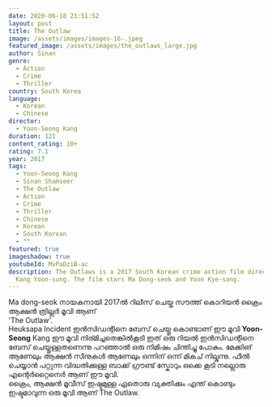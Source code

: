 ```yaml
---
date: 2020-06-18 21:51:52
layout: post
title: The Outlaw
image: /assets/images/images-16-.jpeg
featured_image: /assets/images/the_outlaws_large.jpg
author: Sinan
genre:
  - Action
  - Crime
  - Thriller
country: South Korea
language:
  - Korean
  - Chinese
director:
  - Yoon-Seong Kang
duration: 121
content_rating: 10+
rating: 7.1
year: 2017
tags:
  - Yoon-Seong Kang
  - Sinan Shamseer
  - The Outlaw
  - Action
  - Crime
  - Thriller
  - Chinese
  - Korean
  - South Korean
  - ""
featured: true
imageshadow: true
youtubeId: MvPaDziB-ac
description: The Outlaws is a 2017 South Korean crime action film directed by
  Kang Yoon-sung. The film stars Ma Dong-seok and Yoon Kye-sang.
---
```

Ma dong-seok നായകനായി 2017ൽ റിലീസ് ചെയ്ത സൗത്ത് കൊറിയൻ ക്രൈം ആക്ഷൻ ത്രില്ലർ മൂവി ആണ്\
'The Outlaw'.\
Heuksapa Incident ഇൻസിഡന്റിനെ ബേസ് ചെയ്തു കൊണ്ടാണ് ഈ മൂവി **Yoon-Seong** Kang ഈ മൂവി നിര്മിച്ചതെങ്കിൽകൂടി ഇത് ഒരു റിയൽ ഇൻസിഡന്റിനെ ബേസ് ചെയ്തുള്ളതണെന്നു പറഞ്ഞാൽ ഒരു നിമിഷം ചിന്തിച്ചു പോകും. മേക്കിങ് ആണേലും ആക്ഷൻ സീനുകൾ ആണേലും ഒന്നിന് ഒന്ന് മികച് നില്കുന്നു. ഫീൽ ചെയ്യാൻ പറ്റുന്ന വിദ്ധതിക്കുള്ള ബാക്ക് ഗ്രൗണ്ട് സ്കോറും ഒക്കെ കൂടി നല്ലൊരു എന്റെർറ്റൈനെർ ആണ് ഈ മൂവി.\
ക്രൈം, ആക്ഷൻ മൂവീസ് ഇഷ്ടമുള്ള ഏതൊരു വ്യക്തിക്കും എന്ത് കൊണ്ടും ഇഷ്ടമാവുന്ന ഒരു മൂവി ആണ് The Outlaw.